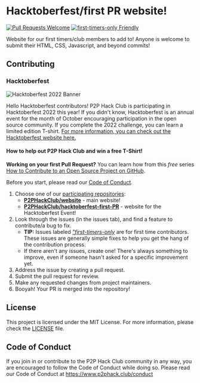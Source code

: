 # Hacktoberfest/first PR website! 

[![Pull Requests Welcome](https://img.shields.io/badge/PRs-welcome-brightgreen.svg?style=flat)](https://makeapullrequest.com)
[![first-timers-only Friendly](https://img.shields.io/badge/first--timers--only-friendly-blue.svg)](https://www.firsttimersonly.com/)


Website for our first timers/club members to add to! Anyone is welcome to submit their HTML, CSS, Javascript, and beyond commits! 

## Contributing

### Hacktoberfest
![Hacktoberfest 2022 Banner](https://hacktoberfest.com/_next/static/media/opengraph.da6e44c0.png)

Hello Hacktoberfest contributors! P2P Hack Club is participating in Hacktoberfest 2022 this year! If you didn't know, Hacktoberfest is an annual event for the month of October encouraging participation in the open source community. If you complete the 2022 challenge, you can learn a limited edition T-shirt. [For more information, you can check out the Hacktoberfest website here.](https://hacktoberfest.digitalocean.com)

#### How to help out P2P Hack Club and win a free T-Shirt!

**Working on your first Pull Request?** You can learn how from this *free* series [How to Contribute to an Open Source Project on GitHub](https://kcd.im/pull-request).

Before you start, please read our [Code of Conduct](https://www.p2phack.club/conduct).

1. Choose one of our [participating repositories](https://github.com/P2PHackClub):
      * **[P2PHackClub/website](https://github.com/P2PHackClub/website/)** - main website!
      * **[P2PHackClub/hacktoberfest-first-PR](https://github.com/P2PHackClub/hacktoberfest-first-PR)** - website for the Hacktoberfest Event!
2. Look through the issues (in the issues tab), and find a feature to contribute/a bug to fix.
      * **TIP:** Issues labeled [*"first-timers-only*](https://www.firsttimersonly.com) are for first time contributors. These issues are generally simple fixes to help you get the hang of the contribution process.
      * If there aren't any issues, create one! There's always something to improve, even if someone hasn't asked for a specific improvement yet.
3. Address the issue by creating a pull request.
4. Submit the pull request for review.
5. Make any requested changes from project maintainers.
6. Booyah! Your PR is merged into the repository!

## License
This project is licensed under the MIT License. For more information, please check the [LICENSE](LICENSE) file.

## Code of Conduct
If you join in or contribute to the P2P Hack Club community in any way, you are encouraged to follow the Code of Conduct while doing so. Please read our Code of Conduct at https://www.p2phack.club/conduct 


